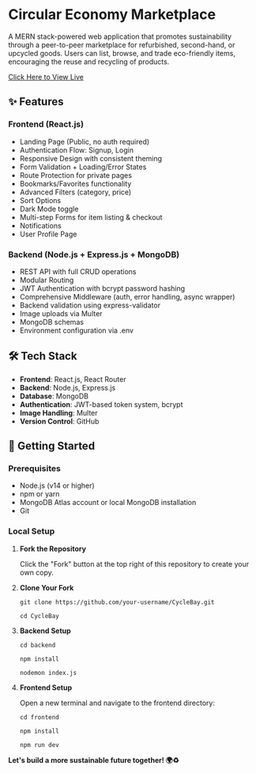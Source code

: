 # Circular Economy Marketplace

A MERN stack-powered web application that promotes sustainability through a peer-to-peer marketplace for refurbished, second-hand, or upcycled goods. Users can list, browse, and trade eco-friendly items, encouraging the reuse and recycling of products.

 [Click Here to View Live](https://taupe-scone-41941e.netlify.app/)

## ✨ Features

### Frontend (React.js)
- Landing Page (Public, no auth required)
- Authentication Flow: Signup, Login
- Responsive Design with consistent theming
- Form Validation + Loading/Error States
- Route Protection for private pages
- Bookmarks/Favorites functionality
- Advanced Filters (category, price)
- Sort Options 
- Dark Mode toggle
- Multi-step Forms for item listing & checkout
- Notifications
- User Profile Page


### Backend (Node.js + Express.js + MongoDB)
- REST API with full CRUD operations
- Modular Routing
- JWT Authentication with bcrypt password hashing
- Comprehensive Middleware (auth, error handling, async wrapper)
- Backend validation using express-validator
- Image uploads via Multer 
- MongoDB schemas
- Environment configuration via .env


## 🛠 Tech Stack

- **Frontend**: React.js, React Router
- **Backend**: Node.js, Express.js
- **Database**: MongoDB
- **Authentication**: JWT-based token system, bcrypt
- **Image Handling**: Multer
- **Version Control**: GitHub

## 🚀 Getting Started

### Prerequisites

- Node.js (v14 or higher)
- npm or yarn
- MongoDB Atlas account or local MongoDB installation
- Git

### Local Setup

1. **Fork the Repository**
   
   Click the "Fork" button at the top right of this repository to create your own copy.

2. **Clone Your Fork**
   ```
   git clone https://github.com/your-username/CycleBay.git
   
   cd CycleBay
   ```

4. **Backend Setup**
   ```
   cd backend
   
   npm install

   nodemon index.js
   ```

5. **Frontend Setup**
   
   Open a new terminal and navigate to the frontend directory:
   ```
   cd frontend
   
   npm install
   
   npm run dev
   ```


**Let's build a more sustainable future together! 🌍♻️**

